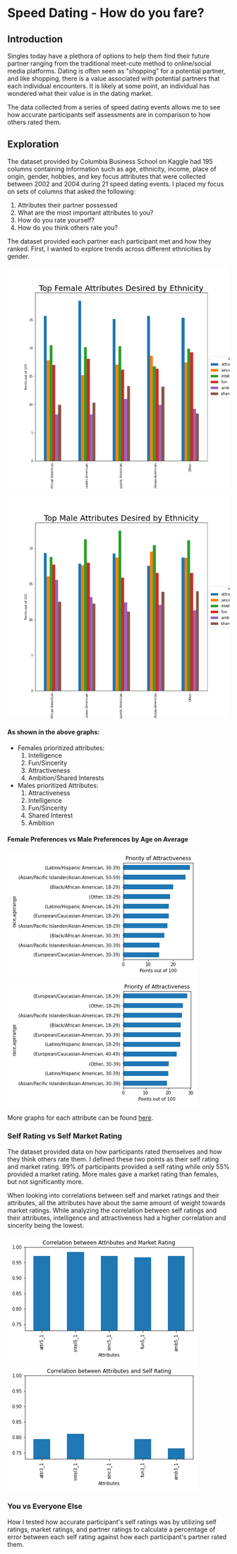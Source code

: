 # Speed Dating - How do you fare?
## Introduction 
Singles today have a plethora of options to help them find their future partner ranging from the traditional meet-cute method to online/social media platforms. Dating is often seen as "shopping" for a potential partner, and like shopping, there is a value associated with potential partners that each individual encounters. It is likely at some point, an individual has wondered what their value is in the dating market. 

The data collected from a series of speed dating events allows me to see how accurate participants self assessments are in comparison to how others rated them. 

## Exploration
The dataset provided by Columbia Business School on Kaggle had 195 columns containing information such as age, ethnicity, income, place of origin, gender, hobbies, and key focus attributes that were collected between 2002 and 2004 during 21 speed dating events. I placed my focus on sets of columns that asked the following:
  1. Attributes their partner possessed
  2. What are the most important attributes to you?
  3. How do you rate yourself?
  4. How do you think others rate you?

The dataset provided each partner each participant met and how they ranked. First, I wanted to explore trends across different ethnicities by gender. 


![alt text](https://github.com/okwan91/Speed_dating/blob/main/images/Desired%20Attributes%20for%20Men.png?raw=True "Desired Attributes for Males")

![alt text](https://github.com/okwan91/Speed_dating/blob/main/images/Desired%20Attributes%20for%20Women.png?raw=True "Desired Attributes for Females")

#### As shown in the above graphs:
  * Females prioritized attributes:
    1. Intelligence
    2. Fun/Sincerity
    3. Attractiveness
    4. Ambition/Shared Interests
  * Males prioritized Attributes:
     1. Attractiveness
     2. Intelligence
     3. Fun/Sincerity
     4. Shared Interest
     5. Ambition 

#### Female Preferences vs Male Preferences by Age on Average

![alt text](https://github.com/okwan91/Speed_dating/blob/main/images/f_attr1_1.png?raw=True "Female attractiveness priority") 
![alt text](https://github.com/okwan91/Speed_dating/blob/main/images/m_attr1_1.png?raw=True "Male attractiveness priority") 

More graphs for each attribute can be found [here](https://github.com/okwan91/Speed_dating/tree/main/images).

### Self Rating vs Self Market Rating
The dataset provided data on how participants rated themselves and how they think others rate them. I defined these two points as their self rating and market rating. 99% of participants provided a self rating while only 55% provided a market rating. More males gave a market rating than females, but not significantly more. 

When looking into correlations between self and market ratings and their attributes, all the attributes have about the same amount of weight towards market ratings. While analyzing the correlation between self ratings and their attributes, intelligence and attractiveness had a higher correlation and sincerity being the lowest.

![alt text](https://github.com/okwan91/Speed_dating/blob/main/images/Corr_Market.png?raw=True "Market Correlation") 
![alt text](https://github.com/okwan91/Speed_dating/blob/main/images/Corr_Self.png?raw=True "Self Correlation") 

### You vs Everyone Else
How I tested how accurate participant's self ratings was by utilizing self ratings, market ratings, and partner ratings to calculate a percentage of error between each self rating against how each participant's partner rated them. 
